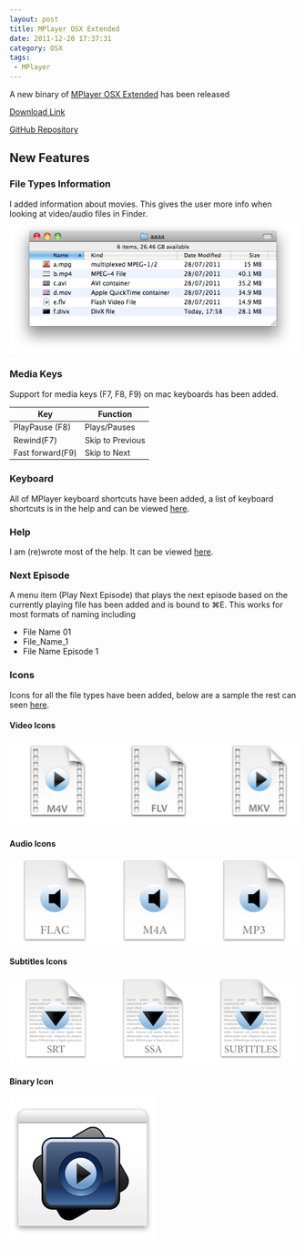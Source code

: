 ```yaml
---
layout: post
title: MPlayer OSX Extended
date: 2011-12-20 17:37:31
category: OSX
tags:
 - MPlayer
---
```


A new binary of [MPlayer OSX Extended](/projects/mplayer-osx-extended/ "MPlayer OSX Extended") has been released  

[Download Link](https://github.com/downloads/Bilalh/MPlayer-OSX-Extended/MPlayer%20OSX%20Extended.zip "MPlayer OSX Extended Binary") 

[GitHub Repository](https://github.com/Bilalh/MPlayer-OSX-Extended "MPlayer OSX Extended GitHub Repository")

New Features 
--------

### File Types Information ###

I added information about movies. This gives the user more info when looking at video/audio  files in Finder.
![Filetypes](/images/projects/MPlayer-OSX-Extended/Filetypes.png)


### Media Keys ###
Support for media keys (F7, F8, F9) on mac keyboards has been added. 

| Key              | Function          |
| ---------------- | ----------------- |
| PlayPause (F8)   |  Plays/Pauses     |
| Rewind(F7)       |  Skip to Previous |
| Fast forward(F9) |  Skip to Next     |


### Keyboard ###
All of MPlayer keyboard shortcuts have been added, a list of keyboard shortcuts is in the help and can be viewed [here](/2011/12/09/mplayer-keybindings "Complete List of keyboard shortcuts").


### Help ###
I am (re)wrote most of the help. It can be viewed [here](/docs/MPlayer-OSX-Extended "MPlayer-OSX-Extended help" ).

### Next Episode ###
A menu item (Play Next Episode) that plays the next episode based on the currently playing file has been added and is bound to  ⌘E. This works for most formats of naming including

* File Name 01
* File\_Name\_1
* File Name Episode 1

### Icons ###

Icons for all the file types have been added, below are a sample the rest can seen [here](https://github.com/Bilalh/MPlayer-OSX-Extended/tree/build/extras/File%20Type%20Icons "Complete set of icons").

#### Video Icons ####
![Video Icons](/images/projects/MPlayer-OSX-Extended/Video.png)

#### Audio Icons ####
![Audio Icons](/images/projects/MPlayer-OSX-Extended/Audio.png)

#### Subtitles Icons ####
![Subtitles Icons](/images/projects/MPlayer-OSX-Extended/Subtitles.png)

#### Binary Icon #### 
![Binary Icon](/images/projects/MPlayer-OSX-Extended/Binary.png)